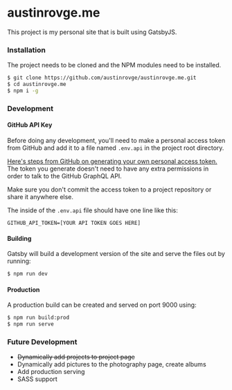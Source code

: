 # austinrovge.me
This project is my personal site that is built using GatsbyJS.

### Installation
The project needs to be cloned and the NPM modules need to be installed.

``` bash
$ git clone https://github.com/austinrovge/austinrovge.me.git
$ cd austinrovge.me
$ npm i -g
```

### Development

#### GitHub API Key
Before doing any development, you'll need to make a personal access token from GitHub and add it to a file named `.env.api` in the project root directory.

[Here's steps from GitHub on generating your own personal access token.](https://help.github.com/articles/creating-a-personal-access-token-for-the-command-line/) The token you generate doesn't need to have any extra permissions in order to talk to the GitHub GraphQL API.

Make sure you don't commit the access token to a project repository or share it anywhere else.

The inside of the `.env.api` file should have one line like this:

```
GITHUB_API_TOKEN=[YOUR API TOKEN GOES HERE]
```

#### Building

Gatsby will build a development version of the site and serve the files out by running:

``` bash
$ npm run dev
```

#### Production

A production build can be created and served on port 9000 using:

```bash
$ npm run build:prod
$ npm run serve
```

### Future Development
* ~~Dynamically add projects to project page~~
* Dynamically add pictures to the photography page, create albums
* Add production serving
* SASS support